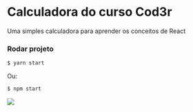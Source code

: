 # Calculadora do curso Cod3r

Uma simples calculadora para aprender os conceitos de React


### Rodar projeto

```sh
$ yarn start
```

Ou:
```sh
$ npm start
```
![](https://lh5.googleusercontent.com/I6-QmCTttJCfqdoWKBzHiAn9c3mnDkhXjS0U693eHKMhUB01SHGG-FMWTV-X8Zah64u625UeM5zjbnVL2YDl=w1280-h913)